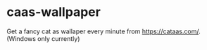 # caas-wallpaper
Get a fancy cat as wallaper every minute from https://cataas.com/. (Windows only currently)
